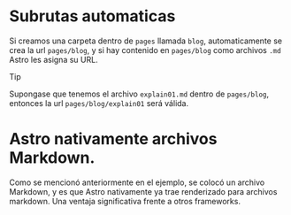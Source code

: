 # Subrutas automaticas

Si creamos una carpeta dentro de `pages` llamada `blog`, automaticamente se crea la url `pages/blog`, y si hay contenido en `pages/blog` como archivos `.md` Astro les asigna su URL.

> [!TIP]
> Supongase que tenemos el archivo `explain01.md` dentro de `pages/blog`, entonces la url `pages/blog/explain01` será válida.


# Astro nativamente archivos Markdown.

Como se mencionó anteriormente en el ejemplo, se colocó un archivo Markdown, y es que Astro nativamente ya trae renderizado para archivos markdown. Una ventaja significativa frente a otros frameworks.
